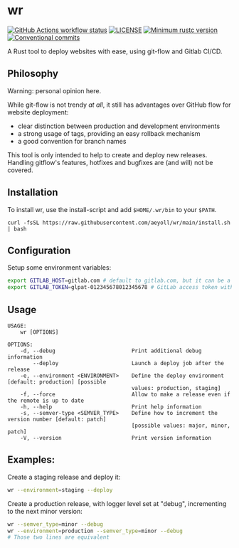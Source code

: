 # wr

[![GitHub Actions workflow status](https://github.com/aeyoll/wr/workflows/ci/badge.svg)](https://github.com/aeyoll/wr/actions)
[![LICENSE](https://img.shields.io/badge/license-MIT-blue.svg)](LICENSE)
[![Minimum rustc version](https://img.shields.io/badge/rustc-1.62.0+-lightgray.svg)](#rust-version-requirements)
[![Conventional commits](https://img.shields.io/badge/Conventional%20Commits-1.0.0-yellow.svg)](https://conventionalcommits.org)

A Rust tool to deploy websites with ease, using git-flow and Gitlab CI/CD.

Philosophy
---

Warning: personal opinion here.

While git-flow is not trendy _at all_, it still has advantages over GitHub flow for website deployment:

- clear distinction between production and development environments
- a strong usage of tags, providing an easy rollback mechanism
- a good convention for branch names

This tool is only intended to help to create and deploy new releases. Handling gitflow's features, hotfixes and bugfixes are (and will) not be covered.

Installation
---

To install wr, use the install-script and add `$HOME/.wr/bin` to your `$PATH`.

```shell
curl -fsSL https://raw.githubusercontent.com/aeyoll/wr/main/install.sh | bash
```

Configuration
----

Setup some environment variables:

```sh
export GITLAB_HOST=gitlab.com # default to gitlab.com, but it can be a private instance
export GITLAB_TOKEN=glpat-012345678012345678 # GitLab access token with "api" rights
```

Usage
---

```
USAGE:
    wr [OPTIONS]

OPTIONS:
    -d, --debug                        Print additional debug information
        --deploy                       Launch a deploy job after the release
    -e, --environment <ENVIRONMENT>    Define the deploy environment [default: production] [possible
                                       values: production, staging]
    -f, --force                        Allow to make a release even if the remote is up to date
    -h, --help                         Print help information
    -s, --semver-type <SEMVER_TYPE>    Define how to increment the version number [default: patch]
                                       [possible values: major, minor, patch]
    -V, --version                      Print version information
```

Examples:
---

Create a staging release and deploy it:

```sh
wr --environment=staging --deploy
```

Create a production release, with logger level set at "debug", incrementing to the next minor version:

```sh
wr --semver_type=minor --debug
wr --environment=production --semver_type=minor --debug
# Those two lines are equivalent
```
